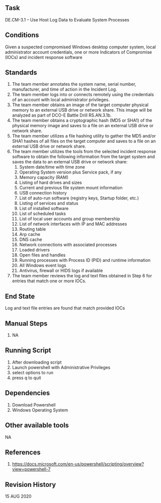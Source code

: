 ## Task
DE.CM-3.1 – Use Host Log Data to Evaluate System Processes

## Conditions
Given a suspected compromised Windows desktop computer system, local administrator account credentials, one or
more Indicators of Compromise (IOCs) and incident response software

## Standards
1. The team member annotates the system name, serial number, manufacturer, and time of action in the Incident Log.
2. The team member logs into or connects remotely using the credentials of an account with local administrator privileges.
3. The team member obtains an image of the target computer physical memory to an external USB drive or network share. This image will be analyzed as part of DCO-E Battle Drill RS.AN.3.1b.
4. The team member obtains a cryptographic hash (MD5 or SHA1) of the physical memory image and saves to a file on an external USB drive or network share.
5. The team member utilizes a file hashing utility to gather the MD5 and/or SHA1 hashes of all files on the target computer and saves to a file on an external USB drive or network share.
6. The team member utilizes the tools from the selected incident response software to obtain the following information from the target system and saves the data to an external USB drive or network share:
   1. System date/time with time zone
   2. Operating System version plus Service pack, if any
   3. Memory capacity (RAM)
   4. Listing of hard drives and sizes
   5. Current and previous file system mount information
   6. USB connection history
   7. List of auto-run software (registry keys, Startup folder, etc.)
   8. Listing of services and status
   9. List of installed software
   10. List of scheduled tasks
   11. List of local user accounts and group membership
   12. List of network interfaces with IP and MAC addresses
   13. Routing table
   14. Arp cache
   15. DNS cache
   16. Network connections with associated processes
   17. Loaded drivers
   18. Open files and handles
   19. Running processes with Process ID (PID) and runtime information
   20. All Windows event logs
   21. Antivirus, firewall or HIDS logs if available
7. The team member reviews the log and text files obtained in Step 6 for entries that match one or more IOCs.

## End State
Log and text file entries are found that match provided IOCs

## Manual Steps
1. NA

## Running Script
1. After downloading script
2. Launch powershell with Administrative Privileges
3. select options to run
4. press q to quit

## Dependencies
1. Download Powershell
2. Windows Operating System

## Other available tools
NA

## References
1. https://docs.microsoft.com/en-us/powershell/scripting/overview?view=powershell-7

## Revision History
15 AUG 2020